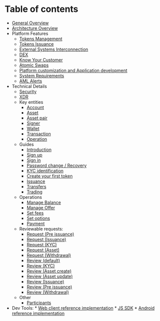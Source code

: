 # Table of contents

* [General Overview](README.md)
* [Architecture Overview](architecture.md)
* Platform Features
    * [Tokens Management](features/tokens_management.md)
    * [Tokens Issuance](features/tokens_issuance.md)
    * [External Systems Interconnection](features/exsys_connection.md)
    * [DEX](features/dex.md)
    * [Know Your Customer](features/kyc.md)
    * [Atomic Swaps](features/atomic_swaps.md)
    * [Platform customization and Application development](features/customization.md)
    * [System Requirements](features/sys_requirements.md)
    * [AML Alerts](features/aml_alerts.md)
* Technical Details
    * [Security](tech/security.md)
    * [XDR](tech/xdr.md)
    * Key entities
        * [Account](tech/key_entities/accounts.md)
        * [Asset](tech/key_entities/asset.md)
        * [Asset pair](tech/key_entities/asset_pair.md)
        * [Signer](tech/key_entities/signer.md)
        * [Wallet](tech/key_entities/wallet.md)
        * [Transaction](tech/key_entities/transaction.md)
        * [Operation](tech/key_entities/operation.md)
    * Guides
        * [Introduction](tech/guides/intro.md)
        * [Sign up](tech/guides/sign_up.md)
        * [Sign in](tech/guides/sign_in.md)
        * [Password change / Recovery](tech/guides/password_change_recovery.md)
        * [KYC identification](tech/guides/kyc.md)
        * [Create your first token](tech/guides/create_token.md)
        * [Issuance](tech/guides/issuance.md)
        * [Transfers](tech/guides/transfer.md)
        * [Trading](tech/guides/trading.md)
    * Operations
        * [Manage Balance](tech/operations/manage_balance.md)
        * [Manage Offer](tech/operations/manage_offer.md)
        * [Set fees](tech/operations/set_fees.md)
        * [Set options](tech/operations/set_options.md)
        * [Payment](tech/operations/payment.md)
    * Reviewable requests:
        * [Request (Pre issuance)](tech/requests/request_pre_issuance.md)
        * [Request (Issuance)](tech/requests/request_issuance.md)
        * [Request (KYC)](tech/requests/request_kyc.md)
        * [Request (Asset)](tech/requests/request_asset.md)
        * [Request (Withdrawal)](tech/requests/request_withdrawal.md)
        * [Review (default)](tech/requests/review.md)
        * [Review (KYC)](tech/requests/review_kyc.md)
        * [Review (Asset create)](tech/requests/review_asset_creation.md)
        * [Review (Asset update)](tech/requests/review_asset_update.md)
        * [Review (Issuance)](tech/requests/review_issuance.md)
        * [Review (Pre issuance)](tech/requests/review_pre_issuance.md)
        * [Review (Withdrawal)](tech/requests/review_withdrawal.md)
    * Other
        * [Participants](tech/other/participants.md)        
* Dev Tools:
        * [Web client reference implementation](https://github.com/tokend/client-scaffold)
        * [JS SDK](https://github.com/tokend/js-sdk)
        * [Android reference implementation](https://android-wallet.readthedocs.io/en/latest/wallet/account/)



